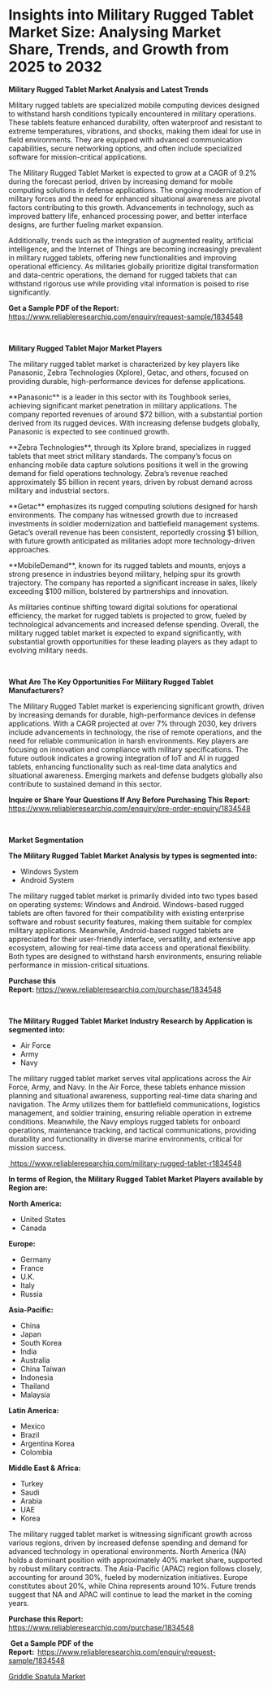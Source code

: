 <p><h1>Insights into Military Rugged Tablet Market Size: Analysing Market Share, Trends, and Growth from 2025 to 2032</h1></p><p><strong>Military Rugged Tablet Market Analysis and Latest Trends</strong></p>
<p><p>Military rugged tablets are specialized mobile computing devices designed to withstand harsh conditions typically encountered in military operations. These tablets feature enhanced durability, often waterproof and resistant to extreme temperatures, vibrations, and shocks, making them ideal for use in field environments. They are equipped with advanced communication capabilities, secure networking options, and often include specialized software for mission-critical applications.</p><p>The Military Rugged Tablet Market is expected to grow at a CAGR of 9.2% during the forecast period, driven by increasing demand for mobile computing solutions in defense applications. The ongoing modernization of military forces and the need for enhanced situational awareness are pivotal factors contributing to this growth. Advancements in technology, such as improved battery life, enhanced processing power, and better interface designs, are further fueling market expansion.</p><p>Additionally, trends such as the integration of augmented reality, artificial intelligence, and the Internet of Things are becoming increasingly prevalent in military rugged tablets, offering new functionalities and improving operational efficiency. As militaries globally prioritize digital transformation and data-centric operations, the demand for rugged tablets that can withstand rigorous use while providing vital information is poised to rise significantly.</p></p>
<p><strong>Get a Sample PDF of the Report:&nbsp;</strong> <a href="https://www.reliableresearchiq.com/enquiry/request-sample/1834548?utm_campaign=2117&utm_medium=2&utm_source=Github&utm_content=ia&utm_term=09022025&utm_id=military-rugged-tablet">https://www.reliableresearchiq.com/enquiry/request-sample/1834548</a></p>
<p>&nbsp;</p>
<p><strong>Military Rugged Tablet Major Market Players</strong></p>
<p><p>The military rugged tablet market is characterized by key players like Panasonic, Zebra Technologies (Xplore), Getac, and others, focused on providing durable, high-performance devices for defense applications. </p><p>**Panasonic** is a leader in this sector with its Toughbook series, achieving significant market penetration in military applications. The company reported revenues of around $72 billion, with a substantial portion derived from its rugged devices. With increasing defense budgets globally, Panasonic is expected to see continued growth.</p><p>**Zebra Technologies**, through its Xplore brand, specializes in rugged tablets that meet strict military standards. The company’s focus on enhancing mobile data capture solutions positions it well in the growing demand for field operations technology. Zebra’s revenue reached approximately $5 billion in recent years, driven by robust demand across military and industrial sectors.</p><p>**Getac** emphasizes its rugged computing solutions designed for harsh environments. The company has witnessed growth due to increased investments in soldier modernization and battlefield management systems. Getac’s overall revenue has been consistent, reportedly crossing $1 billion, with future growth anticipated as militaries adopt more technology-driven approaches.</p><p>**MobileDemand**, known for its rugged tablets and mounts, enjoys a strong presence in industries beyond military, helping spur its growth trajectory. The company has reported a significant increase in sales, likely exceeding $100 million, bolstered by partnerships and innovation.</p><p>As militaries continue shifting toward digital solutions for operational efficiency, the market for rugged tablets is projected to grow, fueled by technological advancements and increased defense spending. Overall, the military rugged tablet market is expected to expand significantly, with substantial growth opportunities for these leading players as they adapt to evolving military needs.</p></p>
<p>&nbsp;</p>
<p><strong>What Are The Key Opportunities For Military Rugged Tablet Manufacturers?</strong></p>
<p><p>The Military Rugged Tablet market is experiencing significant growth, driven by increasing demands for durable, high-performance devices in defense applications. With a CAGR projected at over 7% through 2030, key drivers include advancements in technology, the rise of remote operations, and the need for reliable communication in harsh environments. Key players are focusing on innovation and compliance with military specifications. The future outlook indicates a growing integration of IoT and AI in rugged tablets, enhancing functionality such as real-time data analytics and situational awareness. Emerging markets and defense budgets globally also contribute to sustained demand in this sector.</p></p>
<p><strong>Inquire or Share Your Questions If Any Before Purchasing This Report:</strong> <a href="https://www.reliableresearchiq.com/enquiry/pre-order-enquiry/1834548?utm_campaign=2117&utm_medium=2&utm_source=Github&utm_content=ia&utm_term=09022025&utm_id=military-rugged-tablet">https://www.reliableresearchiq.com/enquiry/pre-order-enquiry/1834548</a></p>
<p>&nbsp;</p>
<p><strong>Market Segmentation</strong></p>
<p><strong>The Military Rugged Tablet Market Analysis by types is segmented into:</strong></p>
<p><ul><li>Windows System</li><li>Android System</li></ul></p>
<p><p>The military rugged tablet market is primarily divided into two types based on operating systems: Windows and Android. Windows-based rugged tablets are often favored for their compatibility with existing enterprise software and robust security features, making them suitable for complex military applications. Meanwhile, Android-based rugged tablets are appreciated for their user-friendly interface, versatility, and extensive app ecosystem, allowing for real-time data access and operational flexibility. Both types are designed to withstand harsh environments, ensuring reliable performance in mission-critical situations.</p></p>
<p><strong>Purchase this Report:&nbsp;</strong><a href="https://www.reliableresearchiq.com/purchase/1834548?utm_campaign=2117&utm_medium=2&utm_source=Github&utm_content=ia&utm_term=09022025&utm_id=military-rugged-tablet">https://www.reliableresearchiq.com/purchase/1834548</a></p>
<p>&nbsp;</p>
<p><strong>The Military Rugged Tablet Market Industry Research by Application is segmented into:</strong></p>
<p><ul><li>Air Force</li><li>Army</li><li>Navy</li></ul></p>
<p><p>The military rugged tablet market serves vital applications across the Air Force, Army, and Navy. In the Air Force, these tablets enhance mission planning and situational awareness, supporting real-time data sharing and navigation. The Army utilizes them for battlefield communications, logistics management, and soldier training, ensuring reliable operation in extreme conditions. Meanwhile, the Navy employs rugged tablets for onboard operations, maintenance tracking, and tactical communications, providing durability and functionality in diverse marine environments, critical for mission success.</p></p>
<p><a href="https://www.reliableresearchiq.com/military-rugged-tablet-r1834548?utm_campaign=2117&utm_medium=2&utm_source=Github&utm_content=ia&utm_term=09022025&utm_id=military-rugged-tablet">&nbsp;https://www.reliableresearchiq.com/military-rugged-tablet-r1834548</a></p>
<p><strong>In terms of Region, the Military Rugged Tablet Market Players available by Region are:</strong></p>
<p>
    <p> <strong> North America: </strong>
        <ul>
            <li>United States</li>
            <li>Canada</li>
        </ul>
        </p> 
    <p> <strong> Europe: </strong>
        <ul>
            <li>Germany</li>
            <li>France</li>
            <li>U.K.</li>
            <li>Italy</li>
            <li>Russia</li>
        </ul>
        </p> 
    <p> <strong> Asia-Pacific: </strong>
        <ul>
            <li>China</li>
            <li>Japan</li>
            <li>South Korea</li>
            <li>India</li>
            <li>Australia</li>
            <li>China Taiwan</li>
            <li>Indonesia</li>
            <li>Thailand</li>
            <li>Malaysia</li>
        </ul>
        </p> 
    <p> <strong> Latin America: </strong>
        <ul>
            <li>Mexico</li>
            <li>Brazil</li>
            <li>Argentina Korea</li>
            <li>Colombia</li>
        </ul>
        </p> 
    <p> <strong> Middle East & Africa: </strong>
        <ul>
            <li>Turkey</li>
            <li>Saudi</li>
            <li>Arabia</li>
            <li>UAE</li>
            <li>Korea</li>
        </ul>
    </p>
    </p>
<p><p>The military rugged tablet market is witnessing significant growth across various regions, driven by increased defense spending and demand for advanced technology in operational environments. North America (NA) holds a dominant position with approximately 40% market share, supported by robust military contracts. The Asia-Pacific (APAC) region follows closely, accounting for around 30%, fueled by modernization initiatives. Europe constitutes about 20%, while China represents around 10%. Future trends suggest that NA and APAC will continue to lead the market in the coming years.</p></p>
<p><strong>Purchase this Report: </strong><a href="https://www.reliableresearchiq.com/purchase/1834548?utm_campaign=2117&utm_medium=2&utm_source=Github&utm_content=ia&utm_term=09022025&utm_id=military-rugged-tablet">https://www.reliableresearchiq.com/purchase/1834548</a></p>
<p>&nbsp;<strong>Get a Sample PDF of the Report:&nbsp;&nbsp;</strong><a href="https://www.reliableresearchiq.com/enquiry/request-sample/1834548?utm_campaign=2117&utm_medium=2&utm_source=Github&utm_content=ia&utm_term=09022025&utm_id=military-rugged-tablet">https://www.reliableresearchiq.com/enquiry/request-sample/1834548</a></p>
<p><strong></strong></p>
<p><p><a href="https://github.com/DixieGrimes/Market-Research-Report-List-1/blob/main/griddle-spatula-market.md?utm_campaign=2117&utm_medium=2&utm_source=Github&utm_content=ia&utm_term=09022025&utm_id=military-rugged-tablet">Griddle Spatula Market</a></p></p>